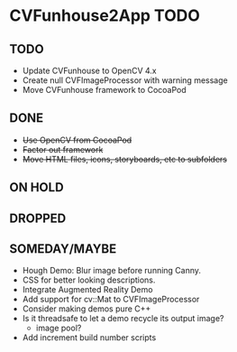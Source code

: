 # CVFunhouse2App TODO

## TODO
* Update CVFunhouse to OpenCV 4.x
* Create null CVFImageProcessor with warning message
* Move CVFunhouse framework to CocoaPod

## DONE
* ~~Use OpenCV from CocoaPod~~
* ~~Factor out framework~~
* ~~Move HTML files, icons, storyboards, etc to subfolders~~

## ON HOLD

## DROPPED

## SOMEDAY/MAYBE
* Hough Demo: Blur image before running Canny.
* CSS for better looking descriptions.
* Integrate Augmented Reality Demo
* Add support for cv::Mat to CVFImageProcessor
* Consider making demos pure C++
* Is it threadsafe to let a demo recycle its output image?
  * image pool?
* Add increment build number scripts
